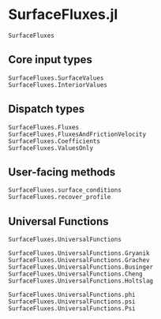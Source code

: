 # SurfaceFluxes.jl

```@docs
SurfaceFluxes
```

## Core input types

```@docs
SurfaceFluxes.SurfaceValues
SurfaceFluxes.InteriorValues
```

## Dispatch types

```@docs
SurfaceFluxes.Fluxes
SurfaceFluxes.FluxesAndFrictionVelocity
SurfaceFluxes.Coefficients
SurfaceFluxes.ValuesOnly
```

## User-facing methods

```@docs
SurfaceFluxes.surface_conditions
SurfaceFluxes.recover_profile
```

## Universal Functions

```@docs
SurfaceFluxes.UniversalFunctions
```

```@docs
SurfaceFluxes.UniversalFunctions.Gryanik
SurfaceFluxes.UniversalFunctions.Grachev
SurfaceFluxes.UniversalFunctions.Businger
SurfaceFluxes.UniversalFunctions.Cheng
SurfaceFluxes.UniversalFunctions.Holtslag
```

```@docs
SurfaceFluxes.UniversalFunctions.phi
SurfaceFluxes.UniversalFunctions.psi
SurfaceFluxes.UniversalFunctions.Psi
```
